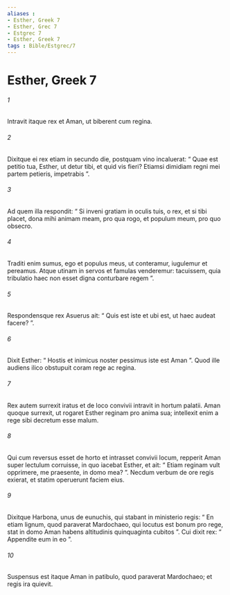 ```yaml
---
aliases : 
- Esther, Greek 7
- Esther, Grec 7
- Estgrec 7
- Esther, Greek 7
tags : Bible/Estgrec/7
---
```


# Esther, Greek 7

###### 1
Intravit itaque rex et Aman, ut biberent cum regina. 
###### 2
Dixitque ei rex etiam in secundo die, postquam vino incaluerat: “ Quae est petitio tua, Esther, ut detur tibi, et quid vis fieri? Etiamsi dimidiam regni mei partem petieris, impetrabis ”. 
###### 3
Ad quem illa respondit: “ Si inveni gratiam in oculis tuis, o rex, et si tibi placet, dona mihi animam meam, pro qua rogo, et populum meum, pro quo obsecro. 
###### 4
Traditi enim sumus, ego et populus meus, ut conteramur, iugulemur et pereamus. Atque utinam in servos et famulas venderemur: tacuissem, quia tribulatio haec non esset digna conturbare regem ”. 
###### 5
Respondensque rex Asuerus ait: “ Quis est iste et ubi est, ut haec audeat facere? ”. 
###### 6
Dixit Esther: “ Hostis et inimicus noster pessimus iste est Aman ”. Quod ille audiens ilico obstupuit coram rege ac regina.
###### 7
Rex autem surrexit iratus et de loco convivii intravit in hortum palatii. Aman quoque surrexit, ut rogaret Esther reginam pro anima sua; intellexit enim a rege sibi decretum esse malum. 
###### 8
Qui cum reversus esset de horto et intrasset convivii locum, repperit Aman super lectulum corruisse, in quo iacebat Esther, et ait: “ Etiam reginam vult opprimere, me praesente, in domo mea? ”. Necdum verbum de ore regis exierat, et statim operuerunt faciem eius. 
###### 9
Dixitque Harbona, unus de eunuchis, qui stabant in ministerio regis: “ En etiam lignum, quod paraverat Mardochaeo, qui locutus est bonum pro rege, stat in domo Aman habens altitudinis quinquaginta cubitos ”. Cui dixit rex: “ Appendite eum in eo ”. 
###### 10
Suspensus est itaque Aman in patibulo, quod paraverat Mardochaeo; et regis ira quievit.
